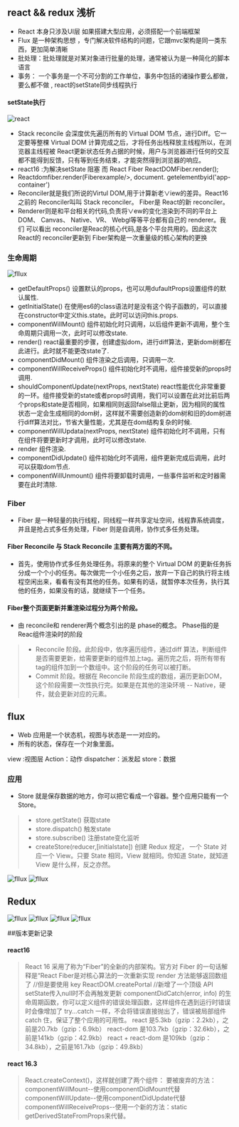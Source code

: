 ## react && redux 浅析
* React 本身只涉及UI层 如果搭建大型应用，必须搭配一个前端框架
* Flux 是一种架构思想 ，专门解决软件结构的问题，它跟mvc架构是同一类东西，更加简单清晰
* 批处理：批处理就是对某对象进行批量的处理，通常被认为是一种简化的脚本语言
* 事务： 一个事务是一个不可分割的工作单位，事务中包括的诸操作要么都做，要么都不做 , react的setState同步线程执行

#### setState执行
![react](./img/React.png)

* Stack reconcile 会深度优先遍历所有的 Virtual DOM 节点，进行Diff。它一定要等整棵 Virtual DOM 计算完成之后，才将任务出栈释放主线程所以，在浏览器主线程被 React更新状态任务占据的时候，用户与浏览器进行任何的交互都不能得到反馈，只有等到任务结束，才能突然得到浏览器的响应。
* react16 :为解决setState 阻塞 而 React Fiber   ReactDOMFiber.render();
* Reactdomfiber.render(Fiberexample/>, document. getelementbyid('app-container')
* Reconciler就是我们所说的Virtul DOM,用于计算新老∨iew的差异。React16之前的 Reconciler叫叫 Stack reconciler。 Fiber是 React的新 reconciler。
* Renderer则是和平台相关的代码,负责将∨ew的变化渲染到不同的平台上 DOM、 Canvas、 Native、VR、 Webgl等等平台都有自己的 renderer。我们
可以看出 reconciler是Reac的核心代码,是各个平台共用的。因此这次 React的 reconciler更新到 Fiber架构是一次重量级的核心架构的更换

### 生命周期
![fllux](./img/life.jpg)

* getDefaultProps()  设置默认的props，也可以用dufaultProps设置组件的默认属性.
* getInitialState()  在使用es6的class语法时是没有这个钩子函数的，可以直接在constructor中定义this.state。此时可以访问this.props.
* componentWillMount()  组件初始化时只调用，以后组件更新不调用，整个生命周期只调用一次，此时可以修改state.
* render()  react最重要的步骤，创建虚拟dom，进行diff算法，更新dom树都在此进行。此时就不能更改state了.
* componentDidMount()  组件渲染之后调用，只调用一次.
* componentWillReceiveProps()  组件初始化时不调用，组件接受新的props时调用.
* shouldComponentUpdate(nextProps, nextState)  react性能优化非常重要的一环。组件接受新的state或者props时调用，我们可以设置在此对比前后两个props和state是否相同，如果相同则返回false阻止更新，因为相同的属性状态一定会生成相同的dom树，这样就不需要创造新的dom树和旧的dom树进行diff算法对比，节省大量性能，尤其是在dom结构复杂的时候.
* componentWillUpdata(nextProps, nextState) 组件初始化时不调用，只有在组件将要更新时才调用，此时可以修改state.
* render 组件渲染.
* componentDidUpdate() 组件初始化时不调用，组件更新完成后调用，此时可以获取dom节点.
* componentWillUnmount() 组件将要卸载时调用，一些事件监听和定时器需要在此时清除.

### Fiber
* Fiber 是一种轻量的执行线程，同线程一样共享定址空间，线程靠系统调度，并且是抢占式多任务处理，Fiber 则是自调用，协作式多任务处理。

#### Fiber Reconcile 与 Stack Reconcile 主要有两方面的不同。
* 首先，使用协作式多任务处理任务。将原来的整个 Virtual DOM 的更新任务拆分成一个个小的任务。每次做完一个小任务之后，放弃一下自己的执行将主线程空闲出来，看看有没有其他的任务。如果有的话，就暂停本次任务，执行其他的任务，如果没有的话，就继续下一个任务。

#### Fiber整个页面更新并重渲染过程分为两个阶段。
* 由 reconcile和 renderer两个概念引出的是 phase的概念。 Phase指的是Reac组件渲染时的阶段
>* Reconcile 阶段。此阶段中，依序遍历组件，通过diff 算法，判断组件是否需要更新，给需要更新的组件加上tag。遍历完之后，将所有带有tag的组件加到一个数组中。这个阶段的任务可以被打断。
>* Commit 阶段。根据在 Reconcile 阶段生成的数组，遍历更新DOM，这个阶段需要一次性执行完。如果是在其他的渲染环境 -- Native，硬件，就会更新对应的元素。

##  flux
* Web 应用是一个状态机，视图与状态是一一对应的。
*  所有的状态，保存在一个对象里面。

view :视图层
Action：动作
dispatcher：派发起
store：数据             


### 应用
* Store 就是保存数据的地方，你可以把它看成一个容器。整个应用只能有一个 Store。

>* store.getState() 获取state
>* store.dispatch() 触发state
>* store.subscribe() 注册state变化监听
>*  createStore(reducer,[initialstate]) 创建
> Redux 规定， 一个 State 对应一个 View。只要 State 相同，View 就相同。你知道 State，就知道 View 是什么样，反之亦然。

![fllux](./img/flux.png)
![fllux](./img/flux2.png)

## Redux

![fllux](./img/redux.png)
![fllux](./img/redux2.png)
![fllux](./img/redux3.png)
![fllux](./img/redux4.png)


##版本更新记录

#### react16
> React 16 采用了称为“Fiber”的全新的内部架构。官方对 Fiber 的一句话解释是“React Fiber是对核心算法的一次重新实现
> render 方法能够返回数组了  //但是要使用 key
> ReactDOM.createPortal //新增了一个顶级 API
> setState传入null时不会再触发更新
> componentDidCatch(error, info) 的生命周期函数，你可以定义组件的错误处理函数，这样组件在遇到运行时错误时会像增加了 try...catch 一样，不会将错误直接抛出了，错误被局部组件 catch 住，保证了整个应用的可用性。
> react 是5.3kb（gzip：2.2kb），之前是20.7kb（gzip：6.9kb）
> react-dom 是103.7kb（gzip：32.6kb），之前是141kb（gzip：42.9kb）
> react + react-dom 是109kb（gzip：34.8kb），之前是161.7kb（gzip：49.8kb）


#### react 16.3
> React.createContext()，这样就创建了两个组件：
> 要被废弃的方法：
> componentWillMount--使用componentDidMount代替
> componentWillUpdate--使用componentDidUpdate代替
> componentWillReceiveProps--使用一个新的方法：static getDerivedStateFromProps来代替。










